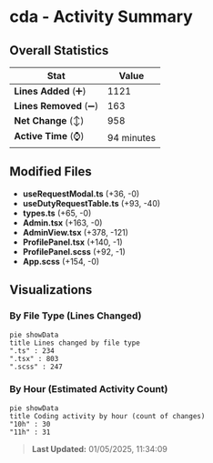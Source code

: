 # cda - Activity Summary 

## Overall Statistics

| Stat                   | Value                                                             |
| ---------------------- | ----------------------------------------------------------------- |
| **Lines Added** (➕)   | 1121                                          |
| **Lines Removed** (➖) | 163                                        |
| **Net Change** (↕)    | 958                |
| **Active Time** (⌚)   | 94 minutes |


## Modified Files
- **useRequestModal.ts** (+36, -0)
- **useDutyRequestTable.ts** (+93, -40)
- **types.ts** (+65, -0)
- **Admin.tsx** (+163, -0)
- **AdminView.tsx** (+378, -121)
- **ProfilePanel.tsx** (+140, -1)
- **ProfilePanel.scss** (+92, -1)
- **App.scss** (+154, -0)

## Visualizations

### By File Type (Lines Changed)

```mermaid
pie showData
title Lines changed by file type
".ts" : 234
".tsx" : 803
".scss" : 247
```

### By Hour (Estimated Activity Count)

```mermaid
pie showData
title Coding activity by hour (count of changes)
"10h" : 30
"11h" : 31
```


> **Last Updated:** 01/05/2025, 11:34:09